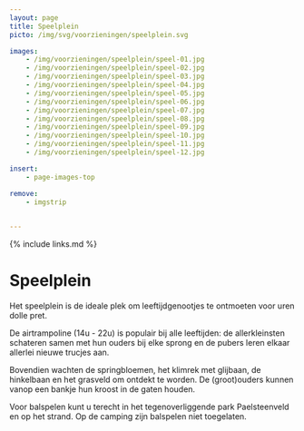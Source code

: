 ```yaml
---
layout: page
title: Speelplein
picto: /img/svg/voorzieningen/speelplein.svg

images:
    - /img/voorzieningen/speelplein/speel-01.jpg
    - /img/voorzieningen/speelplein/speel-02.jpg
    - /img/voorzieningen/speelplein/speel-03.jpg
    - /img/voorzieningen/speelplein/speel-04.jpg
    - /img/voorzieningen/speelplein/speel-05.jpg
    - /img/voorzieningen/speelplein/speel-06.jpg
    - /img/voorzieningen/speelplein/speel-07.jpg
    - /img/voorzieningen/speelplein/speel-08.jpg
    - /img/voorzieningen/speelplein/speel-09.jpg
    - /img/voorzieningen/speelplein/speel-10.jpg
    - /img/voorzieningen/speelplein/speel-11.jpg
    - /img/voorzieningen/speelplein/speel-12.jpg

insert:
    - page-images-top

remove:
    - imgstrip
    

---
```

{% include links.md %}

# Speelplein

Het speelplein is de ideale plek om leeftijdgenootjes te ontmoeten voor uren dolle pret.

De airtrampoline (14u - 22u) is populair bij alle leeftijden: de allerkleinsten schateren samen met hun ouders bij elke sprong en de pubers leren elkaar allerlei nieuwe trucjes aan.

Bovendien wachten de springbloemen, het klimrek met glijbaan, de hinkelbaan en het grasveld om ontdekt te worden.
De (groot)ouders kunnen vanop een bankje hun kroost in de gaten houden.

Voor balspelen kunt u terecht in het tegenoverliggende park Paelsteenveld en op het strand. Op de camping zijn balspelen niet toegelaten. 
